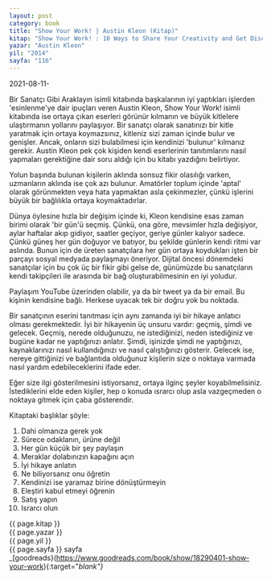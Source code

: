 ```yaml
---
layout: post
category: book
title: "Show Your Work! | Austin Kleon (Kitap)"
kitap: "Show Your Work! : 10 Ways to Share Your Creativity and Get Discovered"
yazar: "Austin Kleon"
yil: "2014"
sayfa: "116"
---
```


2021-08-11-

Bir Sanatçı Gibi Araklayın isimli kitabında başkalarının iyi yaptıkları işlerden 'esinlenme'ye dair ipuçları veren Austin Kleon, Show Your Work! isimli kitabında ise ortaya çıkan eserleri görünür kılmanın ve büyük kitlelere ulaştırmanın yollarını paylaşıyor. Bir sanatçı olarak sanatınızı bir kitle yaratmak için ortaya koymazsınız, kitleniz sizi zaman içinde bulur ve genişler. Ancak, onların sizi bulabilmesi için kendinizi 'bulunur' kılmanız gerekir. Austin Kleon pek çok kişiden kendi eserlerinin tanıtımlarını nasıl yapmaları gerektiğine dair soru aldığı için bu kitabı yazdığını belirtiyor.

Yolun başında bulunan kişilerin aklında sonsuz fikir olasılığı varken, uzmanların aklında ise çok azı bulunur. Amatörler toplum içinde 'aptal' olarak görünmekten veya hata yapmaktan asla çekinmezler, çünkü işlerini büyük bir bağlılıkla ortaya koymaktadırlar.

Dünya öylesine hızla bir değişim içinde ki, Kleon kendisine esas zaman birimi olarak 'bir gün'ü seçmiş. Çünkü, ona göre, mevsimler hızla değişiyor, aylar haftalar akıp gidiyor, saatler geçiyor, geriye günler kalıyor sadece. Çünkü güneş her gün doğuyor ve batıyor, bu şekilde günlerin kendi ritmi var aslında. Bunun için de üreten sanatçılara her gün ortaya koydukları işten bir parçayı sosyal medyada paylaşmayı öneriyor. Dijital öncesi dönemdeki sanatçılar için bu çok üç bir fikir gibi gelse de, günümüzde bu sanatçıların kendi takipçileri ile arasında bir bağ oluşturabilmesinin en iyi yoludur.

Paylaşım YouTube üzerinden olabilir, ya da bir tweet ya da bir email. Bu kişinin kendisine bağlı. Herkese uyacak tek bir doğru yok bu noktada.

Bir sanatçının eserini tanıtması için aynı zamanda iyi bir hikaye anlatıcı olması gerekmektedir. İyi bir hikayenin üç unsuru vardır: geçmiş, şimdi ve gelecek. Geçmiş, nerede olduğunuzu, ne istediğinizi, neden istediğiniz ve bugüne kadar ne yaptığınızı anlatır. Şimdi, işinizde şimdi ne yaptığınızı, kaynaklarınızı nasıl kullandığınızı ve nasıl çalıştığınızı gösterir. Gelecek ise, nereye gittiğinizi ve bağlantıda olduğunuz kişilerin size o noktaya varmada nasıl yardım edebileceklerini ifade eder.

Eğer size ilgi gösterilmesini istiyorsanız, ortaya ilginç şeyler koyabilmelisiniz. İstediklerini elde eden kişiler, hep o konuda ısrarcı olup asla vazgeçmeden o noktaya gitmek için çaba gösterendir.

Kitaptaki başlıklar şöyle:

1. Dahi olmanıza gerek yok
2. Sürece odaklanın, ürüne değil
3. Her gün küçük bir şey paylaşın
4. Meraklar dolabınızın kapağını açın
5. İyi hikaye anlatın
6. Ne biliyorsanız onu öğretin
7. Kendinizi ise yaramaz birine dönüştürmeyin
8. Eleştiri kabul etmeyi öğrenin
9. Satış yapın
10. Israrcı olun

{{ page.kitap }}  
{{ page.yazar }}  
{{ page.yil }}  
{{ page.sayfa }} sayfa  
<span class="link1">_[goodreads}(https://www.goodreads.com/book/show/18290401-show-your-work){:target="_blank"}_</span>

